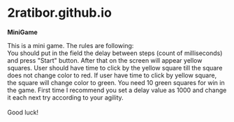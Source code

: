 # 2ratibor.github.io
**MiniGame**

This is a mini game. The rules are following:<br>
You should put in the field the delay between steps (count of milliseconds) and press "Start" button. After that on the screen will appear yellow squares. User should have time to click by the yellow square till the square does not change color to red. If user have time to click by yellow square, the square will change color to green. You need 10 green squares for win in the game. First time I recommend you set a delay value as 1000 and change it each next try according to your agility.<br><br>
Good luck!
